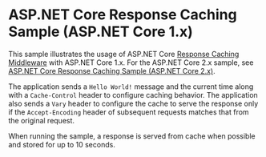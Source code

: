 # ASP.NET Core Response Caching Sample (ASP.NET Core 1.x)

This sample illustrates the usage of ASP.NET Core [Response Caching Middleware](xref:performance/caching/middleware) with ASP.NET Core 1.x. For the ASP.NET Core 2.x sample, see [ASP.NET Core Response Caching Sample (ASP.NET Core 2.x)](https://github.com/aspnet/Docs/tree/master/aspnetcore/performance/caching/middleware/samples/2.x).

The application sends a `Hello World!` message and the current time along with a `Cache-Control` header to configure caching behavior. The application also sends a `Vary` header to configure the cache to serve the response only if the `Accept-Encoding` header of subsequent requests matches that from the original request.

When running the sample, a response is served from cache when possible and stored for up to 10 seconds.
